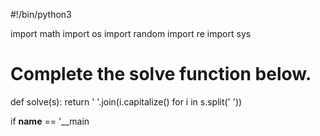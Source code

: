 #!/bin/python3

import math
import os
import random
import re
import sys

# Complete the solve function below.
def solve(s):
    return ' '.join(i.capitalize()  for i in s.split(' '))

if __name__ == '__main
